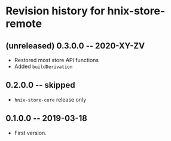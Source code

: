 # Revision history for hnix-store-remote

## (unreleased) 0.3.0.0 -- 2020-XY-ZV

* Restored most store API functions
* Added `buildDerivation`

## 0.2.0.0 -- skipped

* `hnix-store-core` release only

## 0.1.0.0  -- 2019-03-18

* First version.
